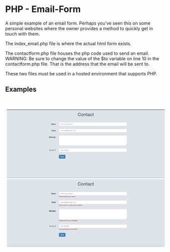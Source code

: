 # PHP - Email-Form

A simple example of an email form. Perhaps you've seen this on some personal websites where the owner provides a method to quickly get in touch with them.

The index_email.php file is where the actual html form exists.

The contactform.php file houses the php code used to send an email.
WARNING: Be sure to change the value of the $to variable on line 10 in  the contactform.php file. That is the address that the email will be sent to.

These two files must be used in a hosted environment that supports PHP.




<h2>Examples</h2>

<br />
<br />
<div id="images">
<img style="display: inline; margin: 0 5px;" src="image1.png" width=“1440" height=“620" />
<img style="display: inline; margin: 0 5px;" src="image2.png" width=“1440” height=“620" />
</div>

